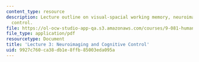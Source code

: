 ```yaml
---
content_type: resource
description: Lecture outline on visual-spacial working memory, neuroimaging, and cognitive
  control.
file: https://ol-ocw-studio-app-qa.s3.amazonaws.com/courses/9-081-human-memory-and-learning-fall-2002/9927c760ca38db1e8ffb85003eda095a_lecnote3.pdf
file_type: application/pdf
resourcetype: Document
title: 'Lecture 3: Neuroimaging and Cognitive Control'
uid: 9927c760-ca38-db1e-8ffb-85003eda095a
---
```

